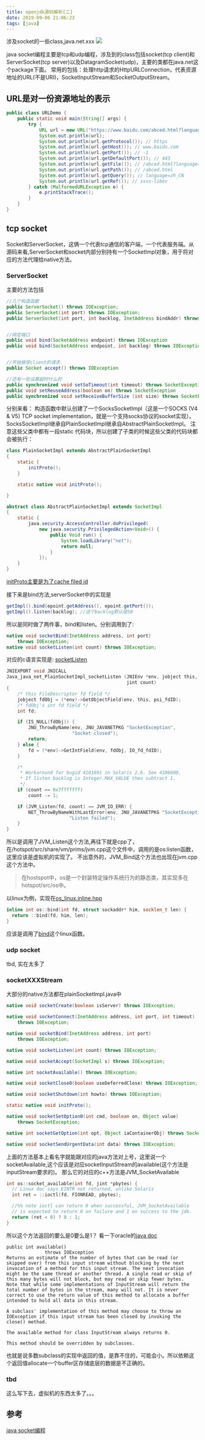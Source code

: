 ```yaml
---
title: openjdk源码解析[二]
date: 2019-09-06 21:06:23
tags: [java]
---
```


涉及socket的一些class,java.net.xxx
![](https://www.haldir66.ga/static/imgs/may1_ZH-CN8582006115_1920x1080.jpg)

<!--more-->

java socket编程主要是tcp和udp编程，涉及到的class包括socket(tcp client)和ServerSocket(tcp server)以及DatagramSocket(udp)，主要的类都在java.net这个package下面。
常用的包括：处理http请求的HttpURLConnection，代表资源地址的URL(不是URI)，SocketInputStream和SocketOutputStream。


## URL是对一份资源地址的表示

```java
public class URLDemo {
    public static void main(String[] args) {
        try {
            URL url = new URL("https://www.baidu.com/abced.html?language=zh_CN#ssss-libev");
            System.out.println(url);
            System.out.println(url.getProtocol()); // https
            System.out.println(url.getHost()); // www.baidu.com
            System.out.println(url.getPort()); // -1
            System.out.println(url.getDefaultPort()); // 443
            System.out.println(url.getFile()); // /abced.html?language=zh_CN
            System.out.println(url.getPath()); // /abced.html
            System.out.println(url.getQuery()); // language=zh_CN
            System.out.println(url.getRef()); // ssss-libev
        } catch (MalformedURLException e) {
            e.printStackTrace();
        }
    }
}
```


## tcp socket
Socket和ServerSocket，这俩一个代表tcp通信的客户端，一个代表服务端。从源码来看,ServerSocket和socket内部分别持有一个SocketImpl对象，用于将对应的方法代理给native方法。

### ServerSocket
主要的方法包括
```java
//几个构造函数
public ServerSocket() throws IOException;
public ServerSocket(int port) throws IOException;
public ServerSocket(int port, int backlog, InetAddress bindAddr) throws IOException ;


//绑定端口
public void bind(SocketAddress endpoint) throws IOException
public void bind(SocketAddress endpoint, int backlog) throws IOException


//开始接受client的请求
public Socket accept() throws IOException 

//还有一些设置超时什么的
public synchronized void setSoTimeout(int timeout) throws SocketException
public void setReuseAddress(boolean on) throws SocketException 
public synchronized void setReceiveBufferSize (int size) throws SocketException
```

分别来看：
构造函数中默认创建了一个SocksSocketImpl（这是一个SOCKS (V4 & V5) TCP socket implementation，就是一个支持socks协议的socket实现）。
SocksSocketImpl继承自PlainSocketImpl继承自AbstractPlainSocketImpl。
注意这些父类中都有一段static 代码块，所以创建了子类的时候这些父类的代码块都会被执行：
```java
class PlainSocketImpl extends AbstractPlainSocketImpl
{
    static {
        initProto();
    }

    static native void initProto();

}

abstract class AbstractPlainSocketImpl extends SocketImpl
{
    static {
        java.security.AccessController.doPrivileged(
            new java.security.PrivilegedAction<Void>() {
                public Void run() {
                    System.loadLibrary("net"); 
                    return null;
                }
            });
    }
}
```

[initProto主要是为了cache filed id](https://github.com/AdoptOpenJDK/openjdk-jdk8u/blob/master/jdk/src/solaris/native/java/net/PlainSocketImpl.c)


接下来是bind方法,serverSocket中的实现是
```java
getImpl().bind(epoint.getAddress(), epoint.getPort());
getImpl().listen(backlog); //这个backlog默认是50
```
所以是同时做了两件事，bind和listen。分别调用到了:
```java
native void socketBind(InetAddress address, int port)
    throws IOException;
native void socketListen(int count) throws IOException;
```
对应的c语言实现是:
[socketListen](https://github.com/AdoptOpenJDK/openjdk-jdk8u/blob/master/jdk/src/solaris/native/java/net/PlainSocketImpl.c#L618)
```c
JNIEXPORT void JNICALL
Java_java_net_PlainSocketImpl_socketListen (JNIEnv *env, jobject this,
                                            jint count)
{
    /* this FileDescriptor fd field */
    jobject fdObj = (*env)->GetObjectField(env, this, psi_fdID);
    /* fdObj's int fd field */
    int fd;

    if (IS_NULL(fdObj)) {
        JNU_ThrowByName(env, JNU_JAVANETPKG "SocketException",
                        "Socket closed");
        return;
    } else {
        fd = (*env)->GetIntField(env, fdObj, IO_fd_fdID);
    }

    /*
     * Workaround for bugid 4101691 in Solaris 2.6. See 4106600.
     * If listen backlog is Integer.MAX_VALUE then subtract 1.
     */
    if (count == 0x7fffffff)
        count -= 1;

    if (JVM_Listen(fd, count) == JVM_IO_ERR) {
        NET_ThrowByNameWithLastError(env, JNU_JAVANETPKG "SocketException",
                       "Listen failed");
    }
}
```
所以是调用了JVM_Listen这个方法,再往下就是cpp了，在/hotspot/src/share/vm/prims/jvm.cpp这个文件中，调用的是os:listen函数，这里应该是虚拟机的实现了。
不出意外的，JVM_Bind这个方法也出现在jvm.cpp这个方法中。
> 在hostspot中，os是一个封装特定操作系统行为的静态类，其实现多在hotspot/src/os中。

以linux为例，实现在[os_linux.inline.hpp](https://github.com/AdoptOpenJDK/openjdk-jdk8u/blob/master/hotspot/src/os/linux/vm/os_linux.inline.hpp)

```c++
inline int os::bind(int fd, struct sockaddr* him, socklen_t len) {
  return ::bind(fd, him, len);
}
```
应该是调用了[bind](https://linux.die.net/man/2/bind)这个linux函数。

### udp socket
tbd, 实在太多了


### socketXXXStream
大部分的native方法都在plainSocketImpl.java中
```java
native void socketCreate(boolean isServer) throws IOException;

native void socketConnect(InetAddress address, int port, int timeout)
    throws IOException;

native void socketBind(InetAddress address, int port)
    throws IOException;

native void socketListen(int count) throws IOException;

native void socketAccept(SocketImpl s) throws IOException;

native int socketAvailable() throws IOException; 

native void socketClose0(boolean useDeferredClose) throws IOException;

native void socketShutdown(int howto) throws IOException;

static native void initProto();

native void socketSetOption0(int cmd, boolean on, Object value)
    throws SocketException;

native int socketGetOption(int opt, Object iaContainerObj) throws SocketException;

native void socketSendUrgentData(int data) throws IOException;
```
上面的方法基本上看名字就能跟对应的java方法对上号，这里说一个socketAvailable,这个应该是对应socketInputStream的available(这个方法是inputStream要求的)。
那么它的对应的c++方法是JVM_SocketAvailable
```c++
int os::socket_available(int fd, jint *pbytes) {
  // Linux doc says EINTR not returned, unlike Solaris
  int ret = ::ioctl(fd, FIONREAD, pbytes);

  //%% note ioctl can return 0 when successful, JVM_SocketAvailable
  // is expected to return 0 on failure and 1 on success to the jdk.
  return (ret < 0) ? 0 : 1;
}
```
所以这个方法返回的要么是0要么是1？
看一下oracle的[java doc](https://docs.oracle.com/javase/9/docs/api/java/io/InputStream.html#available)

```
public int available​()
              throws IOException
Returns an estimate of the number of bytes that can be read (or skipped over) from this input stream without blocking by the next invocation of a method for this input stream. The next invocation might be the same thread or another thread. A single read or skip of this many bytes will not block, but may read or skip fewer bytes.
Note that while some implementations of InputStream will return the total number of bytes in the stream, many will not. It is never correct to use the return value of this method to allocate a buffer intended to hold all data in this stream.

A subclass' implementation of this method may choose to throw an IOException if this input stream has been closed by invoking the close() method.

The available method for class InputStream always returns 0.

This method should be overridden by subclasses.
```
也就是说多数subclass的实现中返回的值，是靠不住的，可能会小。所以依赖这个返回值allocate一个buffer区存储底层的数据是不正确的。



### tbd
这么写下去，虚拟机的东西太多了。。。

## 参考
[java socket编程](https://www.zfl9.com/java-socket.html)
